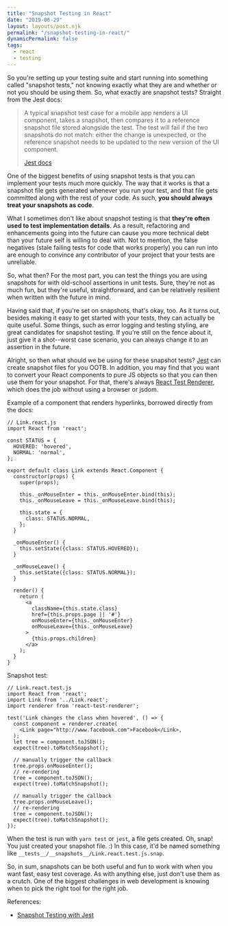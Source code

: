 ```yaml
---
title: "Snapshot Testing in React"
date: "2019-06-29"
layout: layouts/post.njk
permalink: "/snapshot-testing-in-react/"
dynamicPermalink: false
tags:
  - react
  - testing
---
```


So you're setting up your testing suite and start running into something called "snapshot tests," not knowing exactly what they are and whether or not you should be using them. So, what exactly are snapshot tests? Straight from the Jest docs:

> A typical snapshot test case for a mobile app renders a UI component, takes a snapshot, then compares it to a reference snapshot file stored alongside the test. The test will fail if the two snapshots do not match: either the change is unexpected, or the reference snapshot needs to be updated to the new version of the UI component.
> 
> [Jest docs](https://jestjs.io/docs/en/snapshot-testing)

One of the biggest benefits of using snapshot tests is that you can implement your tests much more quickly. The way that it works is that a snapshot file gets generated whenever you run your test, and that file gets committed along with the rest of your code. As such, **you should always treat your snapshots as code**.

What I sometimes don't like about snapshot testing is that **they're often used to test implementation details**. As a result, refactoring and enhancements going into the future can cause you more technical debt than your future self is willing to deal with. Not to mention, the false negatives (stale failing tests for code that works properly) you can run into are enough to convince any contributor of your project that your tests are unreliable.

So, what then? For the most part, you can test the things you are using snapshots for with old-school assertions in unit tests. Sure, they're not as much fun, but they're useful, straightforward, and can be relatively resilient when written with the future in mind.

Having said that, if you're set on snapshots, that's okay, too. As it turns out, besides making it easy to get started with your tests, they can actually be quite useful. Some things, such as error logging and testing styling, are great candidates for snapshot testing. If you're still on the fence about it, just give it a shot--worst case scenario, you can always change it to an assertion in the future.

Alright, so then what should we be using for these snapshot tests? [Jest](https://jestjs.io/docs/en/snapshot-testing.html) can create snapshot files for you OOTB. In addition, you may find that you want to convert your React components to pure JS objects so that you can then use them for your snapshot. For that, there's always [React Test Renderer](https://reactjs.org/docs/test-renderer.html), which does the job without using a browser or jsdom.

Example of a component that renders hyperlinks, borrowed directly from the docs:

```
// Link.react.js
import React from 'react';

const STATUS = {
  HOVERED: 'hovered',
  NORMAL: 'normal',
};

export default class Link extends React.Component {
  constructor(props) {
    super(props);

    this._onMouseEnter = this._onMouseEnter.bind(this);
    this._onMouseLeave = this._onMouseLeave.bind(this);

    this.state = {
      class: STATUS.NORMAL,
    };
  }

  _onMouseEnter() {
    this.setState({class: STATUS.HOVERED});
  }

  _onMouseLeave() {
    this.setState({class: STATUS.NORMAL});
  }

  render() {
    return (
      <a
        className={this.state.class}
        href={this.props.page || '#'}
        onMouseEnter={this._onMouseEnter}
        onMouseLeave={this._onMouseLeave}
      >
        {this.props.children}
      </a>
    );
  }
}
```

Snapshot test:

```
// Link.react.test.js
import React from 'react';
import Link from '../Link.react';
import renderer from 'react-test-renderer';

test('Link changes the class when hovered', () => {
  const component = renderer.create(
    <Link page="http://www.facebook.com">Facebook</Link>,
  );
  let tree = component.toJSON();
  expect(tree).toMatchSnapshot();

  // manually trigger the callback
  tree.props.onMouseEnter();
  // re-rendering
  tree = component.toJSON();
  expect(tree).toMatchSnapshot();

  // manually trigger the callback
  tree.props.onMouseLeave();
  // re-rendering
  tree = component.toJSON();
  expect(tree).toMatchSnapshot();
});
```

When the test is run with `yarn test` or `jest`, a file gets created. Oh, snap! You just created your snapshot file. :) In this case, it'd be named something like `__tests__/__snapshots__/Link.react.test.js.snap`.

So, in sum, snapshots can be both useful and fun to work with when you want fast, easy test coverage. As with anything else, just don't use them as a crutch. One of the biggest challenges in web development is knowing when to pick the right tool for the right job.

References:

- [Snapshot Testing with Jest](https://jestjs.io/docs/en/snapshot-testing)
